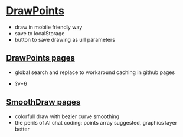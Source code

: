 # [DrawPoints](https://github.com/jht9629-nyu/DrawPoints)

- draw in mobile friendly way
- save to localStorage
- button to save drawing as url parameters

## [DrawPoints pages](https://jht9629-nyu.github.io/DrawPoints/DrawPoints/)

- global search and replace to workaround caching in github pages

- ?v=6

## [SmoothDraw pages](https://jht9629-nyu.github.io/DrawPoints/SmoothDraw/)

- colorfull draw with bezier curve smoothing
- the perils of AI chat coding: points array suggested, graphics layer better
